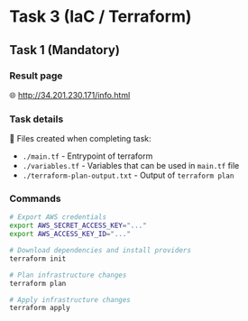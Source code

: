 # Task 3 (IaC / Terraform)

## Task 1 (Mandatory)
### Result page
:globe_with_meridians: http://34.201.230.171/info.html


### Task details

:memo: Files created when completing task:
- `./main.tf` - Entrypoint of terraform
- `./variables.tf` - Variables that can be used in `main.tf` file
- `./terraform-plan-output.txt` - Output of `terraform plan`

### Commands

``` bash
# Export AWS credentials
export AWS_SECRET_ACCESS_KEY="..."
export AWS_ACCESS_KEY_ID="..."

# Download dependencies and install providers
terraform init

# Plan infrastructure changes
terraform plan

# Apply infrastructure changes
terraform apply

```
